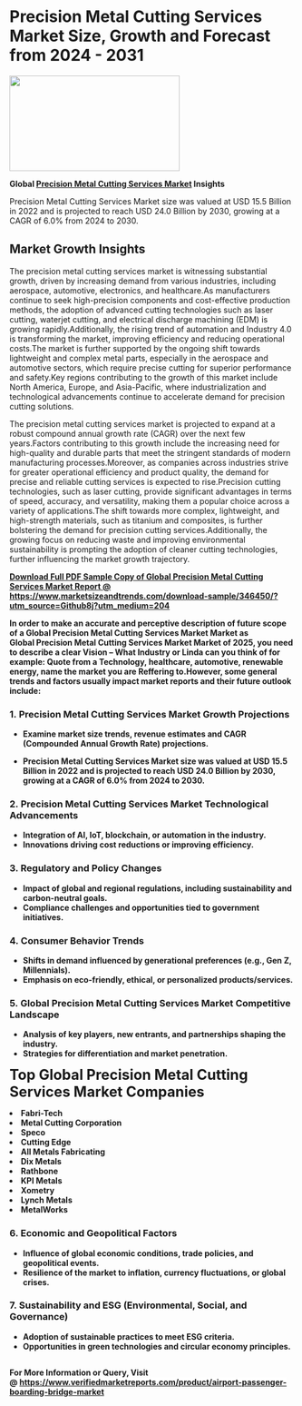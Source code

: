 <H1>Precision Metal Cutting Services Market Size, Growth and Forecast from 2024 - 2031</H1><img class="aligncenter size-medium wp-image-584254" src="https://thirdeyenews.in/wp-content/uploads/2024/09/Global-Market-Research-300x168.jpeg" alt="" width="300" height="168" /><p><strong>Global&nbsp;<a href="https://www.marketsizeandtrends.com/download-sample/346450/?utm_source=Github8j?utm_medium=204">Precision Metal Cutting Services Market</a> Insights</strong></p><p>Precision Metal Cutting Services Market size was valued at USD 15.5 Billion in 2022 and is projected to reach USD 24.0 Billion by 2030, growing at a CAGR of 6.0% from 2024 to 2030.</p><p><h2>Market Growth Insights</h2> <p>The precision metal cutting services market is witnessing substantial growth, driven by increasing demand from various industries, including aerospace, automotive, electronics, and healthcare.As manufacturers continue to seek high-precision components and cost-effective production methods, the adoption of advanced cutting technologies such as laser cutting, waterjet cutting, and electrical discharge machining (EDM) is growing rapidly.Additionally, the rising trend of automation and Industry 4.0 is transforming the market, improving efficiency and reducing operational costs.The market is further supported by the ongoing shift towards lightweight and complex metal parts, especially in the aerospace and automotive sectors, which require precise cutting for superior performance and safety.Key regions contributing to the growth of this market include North America, Europe, and Asia-Pacific, where industrialization and technological advancements continue to accelerate demand for precision cutting solutions.</p> <p><strong><a href="#"></a></strong></p> <p>The precision metal cutting services market is projected to expand at a robust compound annual growth rate (CAGR) over the next few years.Factors contributing to this growth include the increasing need for high-quality and durable parts that meet the stringent standards of modern manufacturing processes.Moreover, as companies across industries strive for greater operational efficiency and product quality, the demand for precise and reliable cutting services is expected to rise.Precision cutting technologies, such as laser cutting, provide significant advantages in terms of speed, accuracy, and versatility, making them a popular choice across a variety of applications.The shift towards more complex, lightweight, and high-strength materials, such as titanium and composites, is further bolstering the demand for precision cutting services.Additionally, the growing focus on reducing waste and improving environmental sustainability is prompting the adoption of cleaner cutting technologies, further influencing the market growth trajectory.</p> <p><strong><a href="#"></p><p><span class=""><strong>Download Full PDF Sample Copy of Global Precision Metal Cutting Services Market Report</strong> @ <a href="https://www.marketsizeandtrends.com/download-sample/346450/?utm_source=Github8j?utm_medium=204" target="_blank">https://www.marketsizeandtrends.com/download-sample/346450/?utm_source=Github8j?utm_medium=204</a></span></p><p>In order to make an accurate and perceptive description of future scope of a Global&nbsp;Precision Metal Cutting Services Market Market as Global&nbsp;Precision Metal Cutting Services Market Market of 2025, you need to describe a clear Vision &ndash; What Industry or Linda can you think of for example: Quote from a Technology, healthcare, automotive, renewable energy, name the market you are Reffering to.However, some general trends and factors usually impact market reports and their future outlook include:</p><h3>1.&nbsp;<strong>Precision Metal Cutting Services Market Growth Projections</strong></h3><ul><li>Examine market size trends, revenue estimates and CAGR (Compounded Annual Growth Rate) projections.</li><li><p>Precision Metal Cutting Services Market size was valued at USD 15.5 Billion in 2022 and is projected to reach USD 24.0 Billion by 2030, growing at a CAGR of 6.0% from 2024 to 2030.</p></li></ul><h3>2.&nbsp;<strong>Precision Metal Cutting Services Market Technological Advancements</strong></h3><ul><li>Integration of AI, IoT, blockchain, or automation in the industry.</li><li>Innovations driving cost reductions or improving efficiency.</li></ul><h3>3.&nbsp;<strong>Regulatory and Policy Changes</strong></h3><ul><li>Impact of global and regional regulations, including sustainability and carbon-neutral goals.</li><li>Compliance challenges and opportunities tied to government initiatives.</li></ul><h3>4.&nbsp;<strong>Consumer Behavior Trends</strong></h3><ul><li>Shifts in demand influenced by generational preferences (e.g., Gen Z, Millennials).</li><li>Emphasis on eco-friendly, ethical, or personalized products/services.</li></ul><h3>5.&nbsp;<strong>Global Precision Metal Cutting Services Market Competitive Landscape</strong></h3><ul><li>Analysis of key players, new entrants, and partnerships shaping the industry.</li><li>Strategies for differentiation and market penetration.</li></ul><p data-pm-slice="1 1 []"><span style="color: inherit; font-family: inherit; font-size: 25px;">Top Global Precision Metal Cutting Services Market Companies</span></p><div class="" data-test-id=""><p><li>Fabri-Tech</li><li> Metal Cutting Corporation</li><li> Speco</li><li> Cutting Edge</li><li> All Metals Fabricating</li><li> Dix Metals</li><li> Rathbone</li><li> KPI Metals</li><li> Xometry</li><li> Lynch Metals</li><li> MetalWorks</li></p></div><h3>6.&nbsp;<strong>Economic and Geopolitical Factors</strong></h3><ul><li>Influence of global economic conditions, trade policies, and geopolitical events.</li><li>Resilience of the market to inflation, currency fluctuations, or global crises.</li></ul><h3>7.&nbsp;<strong>Sustainability and ESG (Environmental, Social, and Governance)</strong></h3><ul><li>Adoption of sustainable practices to meet ESG criteria.</li><li>Opportunities in green technologies and circular economy principles.</li></ul><h2><strong style="font-size: 14px;">For More Information or Query, Visit @&nbsp;</strong><a style="background-color: #ffffff; font-size: 14px;" href="https://www.marketsizeandtrends.com/report/precision-metal-cutting-services-market/" target="_blank">https://www.verifiedmarketreports.com/product/airport-passenger-boarding-bridge-market</a></h2>